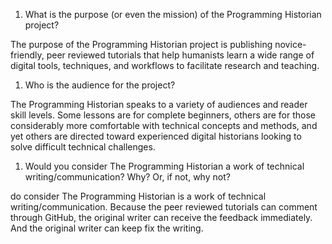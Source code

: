 1. What is the purpose (or even the mission) of the Programming Historian project?

  The purpose of the Programming Historian project is publishing novice-friendly, peer reviewed tutorials that help humanists learn a wide range of digital tools, techniques, and workflows to facilitate research and teaching. 

1. Who is the audience for the project?
  
  The Programming Historian speaks to a variety of audiences and reader skill levels. Some lessons are for complete beginners, others are for those considerably more comfortable with technical concepts and methods, and yet others are directed toward experienced digital historians looking to solve difficult technical challenges.

1. Would you consider The Programming Historian a work of technical writing/communication? Why? Or, if not, why not?

 do consider The Programming Historian is a work of technical writing/communication. Because the peer reviewed tutorials can comment through GitHub, the original writer can receive the feedback immediately. And the original writer can keep fix the writing.
